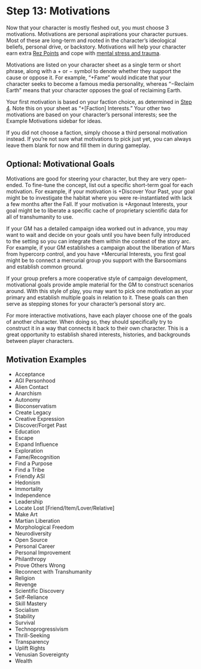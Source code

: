# Step 13: Motivations

Now that your character is mostly fleshed out, you must choose 3 motivations. Motivations are personal aspirations your character pursues. Most of these are long-term and rooted in the character’s ideological beliefs, personal drive, or backstory. Motivations will help your character earn extra [Rez Points](../17/08-rez-and-rep-rewards.md#rez-points) and cope with [mental stress and trauma](../12/18-mental-health.md).

Motivations are listed on your character sheet as a single term or short phrase, along with a + or − symbol to denote whether they support the cause or oppose it. For example, “+Fame” would indicate that your character seeks to become a famous media personality, whereas “−Reclaim Earth” means that your character opposes the goal of reclaiming Earth.

Your first motivation is based on your faction choice, as determined in [Step 4](07-step-4-faction.md). Note this on your sheet as “+\[Faction\] Interests.” Your other two motivations are based on your character’s personal interests; see the Example Motivations sidebar for ideas.

If you did not choose a faction, simply choose a third personal motivation instead. If you’re not sure what motivations to pick just yet, you can always leave them blank for now and fill them in during gameplay.

## Optional: Motivational Goals

Motivations are good for steering your character, but they are very open-ended. To fine-tune the concept, list out a specific short-term goal for each motivation. For example, if your motivation is +Discover Your Past, your goal might be to investigate the habitat where you were re-instantiated with lack a few months after the Fall. If your motivation is +Argonaut Interests, your goal might be to liberate a specific cache of proprietary scientific data for all of transhumanity to use.

If your GM has a detailed campaign idea worked out in advance, you may want to wait and decide on your goals until you have been fully introduced to the setting so you can integrate them within the context of the story arc. For example, if your GM establishes a campaign about the liberation of Mars from hypercorp control, and you have +Mercurial Interests, you first goal might be to connect a mercurial group you support with the Barsoomians and establish common ground.

If your group prefers a more cooperative style of campaign development, motivational goals provide ample material for the GM to construct scenarios around. With this style of play, you may want to pick one motivation as your primary and establish multiple goals in relation to it. These goals can then serve as stepping stones for your character’s personal story arc.

For more interactive motivations, have each player choose one of the goals of another character. When doing so, they should specifically try to construct it in a way that connects it back to their own character. This is a great opportunity to establish shared interests, histories, and backgrounds between player characters.

<!-- CLEANED blockquote -->

## Motivation Examples

<!-- CLEANED div class="two-columns-text" -->

<!--order-->
- Acceptance
- AGI Personhood
- Alien Contact
- Anarchism
- Autonomy
- Bioconservatism
- Create Legacy
- Creative Expression
- Discover/Forget Past
- Education
- Escape
- Expand Influence
- Exploration
- Fame/Recognition
- Find a Purpose
- Find a Tribe
- Friendly ASI
- Hedonism
- Immortality
- Independence
- Leadership
- Locate Lost \[Friend/Item/Lover/Relative\]
- Make Art
- Martian Liberation
- Morphological Freedom
- Neurodiversity
- Open Source
- Personal Career
- Personal Improvement
- Philanthropy
- Prove Others Wrong
- Reconnect with Transhumanity
- Religion
- Revenge
- Scientific Discovery
- Self-Reliance
- Skill Mastery
- Socialism
- Stability
- Survival
- Technoprogressivism
- Thrill-Seeking
- Transparency
- Uplift Rights
- Venusian Sovereignty
- Wealth

<!-- CLEANED /div -->

<!-- CLEANED /blockquote -->
